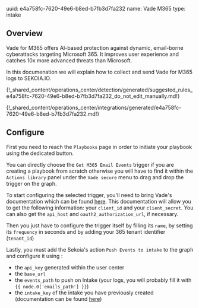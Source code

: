 uuid: e4a758fc-7620-49e6-b8ed-b7fb3d7fa232
name: Vade M365
type: intake

## Overview

Vade for M365 offers AI-based protection against dynamic, email-borne cyberattacks targeting Microsoft 365.
It improves user experience and catches 10x more advanced threats than Microsoft.

In this documenation we will explain how to collect and send Vade for M365 logs to SEKOIA.IO.


{!_shared_content/operations_center/detection/generated/suggested_rules_e4a758fc-7620-49e6-b8ed-b7fb3d7fa232_do_not_edit_manually.md!}

{!_shared_content/operations_center/integrations/generated/e4a758fc-7620-49e6-b8ed-b7fb3d7fa232.md!}

## Configure

First you need to reach the `Playbooks` page in order to initiate your playbook using the dedicated button.

You can directly choose the `Get M365 Email Events` trigger if you are creating a playbook from scratch otherwise you will have to find it
within the `Actions library` panel under the `Vade secure` menu to drag and drop the trigger on the graph.

To start configuring the selected trigger, you'll need to bring Vade's documentation which can be found [here](https://m365.eu.vadesecure.com/docs/).
This documentation will allow you to get the following information: your `client_id` and your `client_secret`. You can also get the `api_host` and `oauth2_authorization_url`, if necessary.

Then you just have to configure the trigger itself by filling its `name`, by setting its `frequency` in seconds and by adding your 365 tenant identifier (`tenant_id`)

Lastly, you must add the Sekoia's action `Push Events to intake` to the graph and configure it using :

- the `api_key` generated within the user center
- the `base_url`
- the `events_path` to push on Intake (your logs, you will probably fill it with `{{ node.0['emails_path'] }}`)
- the `intake_key` of the intake you have previously created (documentation can be found [here](../../intakes.md))
